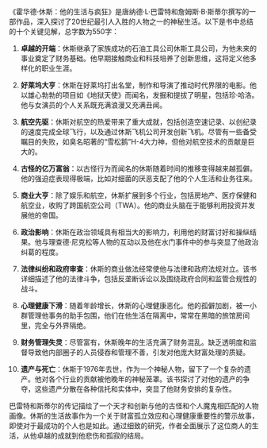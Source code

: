 《霍华德·休斯：他的生活与疯狂》是唐纳德·L·巴雷特和詹姆斯·B·斯蒂尔撰写的一部作品，深入探讨了20世纪最引人入胜的人物之一的神秘生活。以下是书中总结的十个关键见解，总字数为550字：

1. **卓越的开端**：休斯继承了家族成功的石油工具公司休斯工具公司，为他未来的事业奠定了财务基础。他早期接触商业和科技培养了创新思维，这将定义他多样化的职业生涯。

2. **好莱坞大亨**：休斯在好莱坞打出名堂，制作和导演了推动时代界限的电影。他以雄心勃勃的项目如《地狱天使》而闻名，发掘和提拔了明星，包括珍·哈洛。他与女演员的个人关系既充满浪漫又充满丑闻。

3. **航空先驱**：休斯对航空的热爱带来了重大成就，包括创造空速记录、以创纪录的速度完成全球飞行，以及通过休斯飞机公司开发创新飞机。尽管有一些备受瞩目的失败，如臭名昭著的“雪松鹅”H-4大力神，但他对航空技术的贡献是巨大的。

4. **古怪的亿万富翁**：以古怪行为而闻名的休斯随着时间的推移变得越来越孤僻。他的强迫症表现得极端，比如对细菌的厌恶支配了他的个人生活和业务往来。

5. **商业大亨**：除了娱乐和航空，休斯扩展到多个行业，包括房地产、医疗保健和航空业，收购了跨国航空公司（TWA）。他的商业头脑在于能够利用投资并发展他的帝国。

6. **政治影响**：休斯在政治领域具有相当大的影响力，利用他的财富讨好和操纵结果。他与理查德·尼克松等人物的互动以及他在水门事件中的参与突显了他政治纠葛的程度。

7. **法律纠纷和政府审查**：休斯的商业做法经常使他与法律和政府法规对立。该书详细描述了他的法律斗争，包括反垄断诉讼以及围绕政府合同和监管合规性的战斗。

8. **心理健康下滑**：随着年龄增长，休斯的心理健康恶化。他的孤僻加剧，被一小群管理他事务的助手包围，他们在他生活在隔离中，常常在黑暗的旅馆房间里，完全与外界隔绝。

9. **财务管理失灵**：尽管富有，休斯晚年的生活充满了财务混乱。缺乏透明度和监督导致他内部圈子的人员侵吞和管理不善，引发对他庞大财富处理的质疑。

10. **遗产与死亡**：休斯于1976年去世，作为一个神秘人物，留下了一个复杂的遗产。他对各个行业的贡献被他晚年的神秘笼罩。该书探讨了对他的遗产的争夺，这些遗产分散在各种信托和实体中，突显了他财务安排的复杂性。

巴雷特和斯蒂尔的传记描绘了一个天才和创新与他的古怪和个人魔鬼相匹配的人物画像。休斯的生活故事作为一个关于财富孤立效应和心理健康重要性的警示故事，即使对于最成功的个人也是如此。通过细致的研究，作者全面展示了这位商人的生活，从他卓越的成就到他悲伤和孤寂的结局。